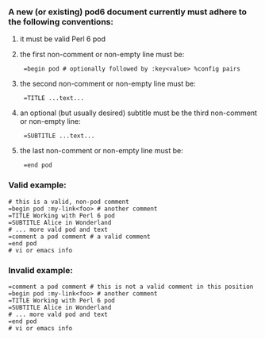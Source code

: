 ### A new (or existing) pod6 document currently must adhere to the following conventions:

1. it must be valid Perl 6 pod
2. the first non-comment or non-empty line must be:

        =begin pod # optionally followed by :key<value> %config pairs

3. the second non-comment or non-empty line must be:

        =TITLE ...text...

4. an optional (but usually desired) subtitle must be the third non-comment or non-empty line:

        =SUBTITLE ...text...

5. the last non-comment or non-empty line must be:

        =end pod

### Valid example:

```
# this is a valid, non-pod comment
=begin pod :my-link<foo> # another comment
=TITLE Working with Perl 6 pod
=SUBTITLE Alice in Wonderland
# ... more vald pod and text
=comment a pod comment # a valid comment
=end pod
# vi or emacs info
```

### Invalid example:

```
=comment a pod comment # this is not a valid comment in this position
=begin pod :my-link<foo> # another comment
=TITLE Working with Perl 6 pod
=SUBTITLE Alice in Wonderland
# ... more vald pod and text
=end pod
# vi or emacs info
```
